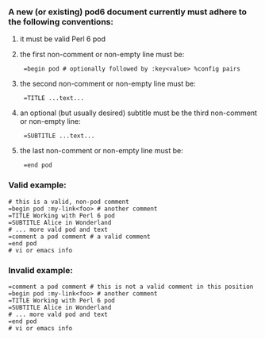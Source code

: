 ### A new (or existing) pod6 document currently must adhere to the following conventions:

1. it must be valid Perl 6 pod
2. the first non-comment or non-empty line must be:

        =begin pod # optionally followed by :key<value> %config pairs

3. the second non-comment or non-empty line must be:

        =TITLE ...text...

4. an optional (but usually desired) subtitle must be the third non-comment or non-empty line:

        =SUBTITLE ...text...

5. the last non-comment or non-empty line must be:

        =end pod

### Valid example:

```
# this is a valid, non-pod comment
=begin pod :my-link<foo> # another comment
=TITLE Working with Perl 6 pod
=SUBTITLE Alice in Wonderland
# ... more vald pod and text
=comment a pod comment # a valid comment
=end pod
# vi or emacs info
```

### Invalid example:

```
=comment a pod comment # this is not a valid comment in this position
=begin pod :my-link<foo> # another comment
=TITLE Working with Perl 6 pod
=SUBTITLE Alice in Wonderland
# ... more vald pod and text
=end pod
# vi or emacs info
```
